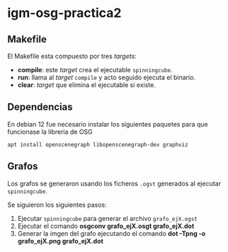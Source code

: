 # igm-osg-practica2

## Makefile

El Makefile esta compuesto por tres _targets_:
  + **compile**: este _target_ crea el ejecutable `spinningcube`.
  + **run**: llama al _target_ `compile` y acto seguido ejecuta el binario.
  + **clear**: _target_ que elimina el ejecutable si existe.

## Dependencias

En debian 12 fue necesario instalar los siguientes paquetes para que funcionase la libreria de OSG
```
apt install openscenegraph libopenscenegraph-dev graphviz
```

## Grafos

Los grafos se generaron usando los ficheros `.ogst` generados al ejecutar `spinningcube`.

Se siguieron los siguientes pasos:
1. Ejecutar `spinningcube` para generar el archivo `grafo_ejX.ogst`
2. Ejecutar el comando **osgconv grafo_ejX.osgt grafo_ejX.dot**
3. Generar la imgen del grafo ejecutando el comando **dot -Tpng -o grafo_ejX.png grafo_ejX.dot**
